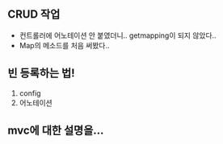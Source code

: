 ## CRUD 작업

* 컨트롤러에 어노테이션 안 붙였더니.. getmapping이 되지 않았다.. 
* Map의 메소드를 처음 써봤다..

## 빈 등록하는 법! 
1. config
2. 어노테이션

## mvc에 대한 설명을...
